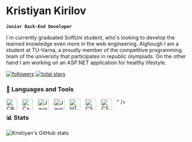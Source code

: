 # Kristiyan Kirilov

**`Junior Back-End Developer`**

I`m currently graduated SoftUni student, who's looking to develop the learned knowledge even more in the web engineering. Alghough I am a student at TU-Varna, a proudly member of the competitive programming team of the university that participates in republic olympiads. On the other hand I am working on an ASP.NET application for healthy lifestyle.

  <p align="left">     
      <a href="https://github.com/KristiyanKKirilov?tab=followers">
         <img alt="followers" title="Follow me on Github" src="https://custom-icon-badges.demolab.com/github/followers/KristiyanKKirilov?color=236ad3&labelColor=1155ba&style=for-the-badge&logo=person-add&label=Follow&logoColor=white"/></a>
      <a href="https://github.com/KristiyanKKirilov?tab=repositories&sort=stargazers">
         <img alt="total stars" title="Total stars on GitHub" src="https://custom-icon-badges.demolab.com/github/stars/KristiyanKKirilov?color=55960c&style=for-the-badge&labelColor=488207&logo=star"/></a>
   </p>

### 🧰 Languages and Tools

<img align="left" alt="C#" width="30px" style="padding-right:10px;" src="https://cdn.jsdelivr.net/gh/devicons/devicon/icons/csharp/csharp-plain.svg" />
<img align="left" alt="C++" width="30px" style="padding-right:10px;" src="https://cdn.jsdelivr.net/gh/devicons/devicon/icons/cplusplus/cplusplus-line.svg" />
<img align="left" alt="Java" width="30px" style="padding-right:10px;" src="https://cdn.jsdelivr.net/gh/devicons/devicon/icons/java/java-original.svg"/>
<img align="left" alt="JavaScript" width="30px" style="padding-right:10px;" src="https://cdn.jsdelivr.net/gh/devicons/devicon/icons/javascript/javascript-plain.svg" />
<img align="left" alt="HTML" width="30px" style="padding-right:10px;" src="https://cdn.jsdelivr.net/gh/devicons/devicon/icons/html5/html5-plain.svg" />
<img align="left" alt="CSS" width="30px" style="padding-right:10px;" src="https://cdn.jsdelivr.net/gh/devicons/devicon/icons/css3/css3-plain.svg" />
<img align="left" alt="CSS" width="30px" style="padding-right:10px;" src="<img align="left" alt="CSS" width="30px" style="padding-right:10px;" src="https://cdn.jsdelivr.net/gh/devicons/devicon/icons/css3/css3-plain.svg" />" />
<br />

### 📊 Stats

![Kristiyan's GitHub stats](https://github-readme-stats.vercel.app/api?username=kristiyankkirilov&show_icons=true&theme=gruvbox)


